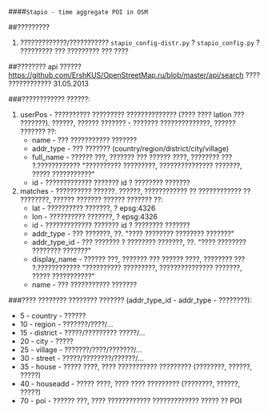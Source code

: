 ####```Stapio - time aggregate POI in OSM```

##?????????
  1. ?????????????/??????????? ```stapio_config-distr.py``` ? ```stapio_config.py``` ? ????????? ??? ????????? ??? ????


##???????? api ??????
  https://github.com/ErshKUS/OpenStreetMap.ru/blob/master/api/search 
  ???? ???????????? 31.05.2013

###???????????? ??????:
  1. userPos - ?????????? ????????? ?????????????? (???? ???? latlon ??? ???????). ??????, ?????? ??????? - ??????? ??????????????, ?????? ??????? ??:
      - name - ??? ??????????? ???????
      - addr_type - ??? ??????? (country/region/district/city/village)
      - full_name - ?????? ???, ??????? ??? ?????? ????, ???????? ??? ?.???????????? "?????????? ?????????, ??????????????? ???????, ????? ???????????"
      - id - ????????????? ??????? id ? ???????? ???????
  2. matches - ?????????? ??????. ??????, ???????????? ?? ???????????? ?? ????????, ?????? ??????? ?????? ??????? ??:
      - lat - ?????????? ???????, ? epsg:4326
      - lon - ?????????? ???????, ? epsg:4326
      - id - ????????????? ??????? id ? ???????? ???????
      - addr_type - ??? ???????, ??. "???? ???????? ???????? ???????"
      - addr_type_id - ??? ??????? ? ???????? ???????, ??. "???? ???????? ???????? ???????"
      - display_name - ?????? ???, ??????? ??? ?????? ????, ???????? ??? ?.???????????? "?????????? ?????????, ??????????????? ???????, ????? ???????????"
      - name - ??? ??????????? ???????


###???? ???????? ???????? ???????
(addr_type_id - addr_type - ????????):
  - 5  - country - ??????
  - 10 - region - ???????/????/...
  - 15 - district - ?????/????????? ?????/...
  - 20 - city - ?????
  - 25 - village - ???????/????/???????/...
  - 30 - street - ?????/????????/??????/...
  - 35 - house - ????? ????, ???? ??????????? ????????? (????????, ??????, ?????)
  - 40 - houseadd - ????? ????, ???? ???? ????????? (????????, ??????, ?????)
  - 70 - poi - ?????? ???, ???? ???????????? ????????????? ????? ?? POI
